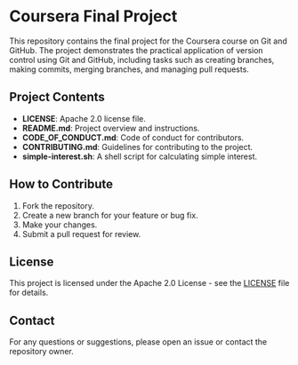 # Coursera Final Project

This repository contains the final project for the Coursera course on Git and GitHub. The project demonstrates the practical application of version control using Git and GitHub, including tasks such as creating branches, making commits, merging branches, and managing pull requests.

## Project Contents

- **LICENSE**: Apache 2.0 license file.
- **README.md**: Project overview and instructions.
- **CODE_OF_CONDUCT.md**: Code of conduct for contributors.
- **CONTRIBUTING.md**: Guidelines for contributing to the project.
- **simple-interest.sh**: A shell script for calculating simple interest.

## How to Contribute

1. Fork the repository.
2. Create a new branch for your feature or bug fix.
3. Make your changes.
4. Submit a pull request for review.

## License

This project is licensed under the Apache 2.0 License - see the [LICENSE](LICENSE) file for details.

## Contact

For any questions or suggestions, please open an issue or contact the repository owner.
